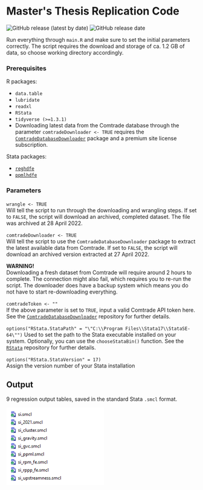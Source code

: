 # Master's Thesis Replication Code

![GitHub release (latest by date)](https://img.shields.io/github/v/release/andreas-andersen/Thesis?label=last%20version)
![GitHub release date](https://img.shields.io/github/release-date/andreas-andersen/Thesis)

Run everything through `main.R` and make sure to set the initial parameters
correctly. The script requires the download and storage of ca. 1.2 GB of data, 
so choose working directory accordingly.

### Prerequisites 
R packages:  
- `data.table`
- `lubridate`
- `readxl`
- `RStata`
- `tidyverse (>=1.3.1)`
- Downloading latest data from the Comtrade database through the parameter 
`comtradeDownloader <- TRUE` requires the 
[`ComtradeDatabaseDownloader`](https://github.com/andreas-andersen/ComtradeDatabaseDownloader)
package and a premium site license subscription.

Stata packages:  
- [`reghdfe`](http://scorreia.com/software/reghdfe/)
- [`ppmlhdfe`](http://scorreia.com/software/ppmlhdfe/)

### Parameters

`wrangle <- TRUE`  
Will tell the script to run through the downloading and wrangling steps. If set 
to `FALSE`, the script will download an archived, completed dataset. The file
was archived at 28 April 2022.

`comtradeDownloader <- TRUE`  
Will tell the script to use the `ComtradeDatabaseDownloader` package to
extract the latest available data from Comtrade. If set to `FALSE`, the script
will download an archived version extracted at 27 April 2022.

__WARNING!__  
Downloading a fresh dataset from Comtrade will require around 2 hours to 
complete. The connection might also fail, which requires you to re-run the 
script. The downloader does have a backup system which means you do not have 
to start re-downloading everything.

`comtradeToken <- ""`  
If the above parameter is set to `TRUE`, input a valid Comtrade API token here.
See the [`ComtradeDatabaseDownloader`](https://github.com/andreas-andersen/ComtradeDatabaseDownloader)
repository for further details.

`options("RStata.StataPath" = "\"C:\\Program Files\\Stata17\\StataSE-64\"")`
Used to set the path to the Stata executable installed on your system.
Optionally, you can use the `chooseStataBin()` function. See the 
[`RStata`](https://github.com/lbraglia/RStata) repository for further details.

`options("RStata.StataVersion" = 17)`  
Assign the version number of your Stata installation

## Output
9 regression output tables, saved in the standard Stata `.smcl` format.

![Screenshot](img/output.png?raw=true "Screenshot")
